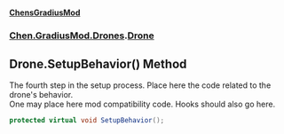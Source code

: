 #### [ChensGradiusMod](index 'index')
### [Chen.GradiusMod.Drones](Y_iPobZkdIiJ9feSuBjDaQ 'Chen.GradiusMod.Drones').[Drone](o+an11PxrqGB40HSHXgvpQ 'Chen.GradiusMod.Drones.Drone')
## Drone.SetupBehavior() Method
The fourth step in the setup process. Place here the code related to the drone's behavior.  
One may place here mod compatibility code. Hooks should also go here.  
```csharp
protected virtual void SetupBehavior();
```

